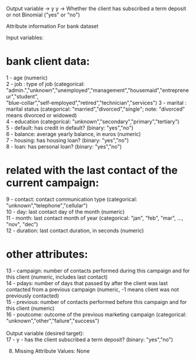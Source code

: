 Output variable -> y
y -> Whether the client has subscribed a term deposit or not 
Binomial ("yes" or "no")

Attribute information For bank dataset

   Input variables:
   # bank client data:<br>
   1 - age (numeric)<br>
   2 - job : type of job (categorical: "admin.","unknown","unemployed","management","housemaid","entrepreneur","student",<br>
                                       "blue-collar","self-employed","retired","technician","services") 
   3 - marital : marital status (categorical: "married","divorced","single"; note: "divorced" means divorced or widowed)<br>
   4 - education (categorical: "unknown","secondary","primary","tertiary")<br>
   5 - default: has credit in default? (binary: "yes","no")<br>
   6 - balance: average yearly balance, in euros (numeric)<br> 
   7 - housing: has housing loan? (binary: "yes","no")<br>
   8 - loan: has personal loan? (binary: "yes","no")<br>
   # related with the last contact of the current campaign:<br>
   9 - contact: contact communication type (categorical: "unknown","telephone","cellular") <br>
  10 - day: last contact day of the month (numeric)<br>
  11 - month: last contact month of year (categorical: "jan", "feb", "mar", ..., "nov", "dec")<br>
  12 - duration: last contact duration, in seconds (numeric)<br>
   # other attributes:<br>
  13 - campaign: number of contacts performed during this campaign and for this client (numeric, includes last contact)<br>
  14 - pdays: number of days that passed by after the client was last contacted from a previous campaign (numeric, -1 means client was not previously contacted)<br>
  15 - previous: number of contacts performed before this campaign and for this client (numeric)<br>
  16 - poutcome: outcome of the previous marketing campaign (categorical: "unknown","other","failure","success")<br>
 <br>
  Output variable (desired target):<br>
  17 - y - has the client subscribed a term deposit? (binary: "yes","no")<br>

8. Missing Attribute Values: None<br>
